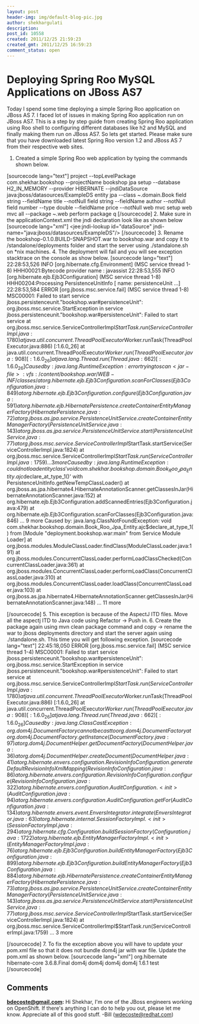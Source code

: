 ```yaml
---
layout: post
header-img: img/default-blog-pic.jpg
author: shekhargulati
description: 
post_id: 10558
created: 2011/12/25 21:59:23
created_gmt: 2011/12/25 16:59:23
comment_status: open
---
```


# Deploying Spring Roo MySQL Applications on  JBoss AS7

Today I spend some time deploying a simple Spring Roo application on JBoss AS 7. I faced lot of issues in making Spring Roo application run on JBoss AS7. This is a step by step guide from creating Spring Roo application using Roo shell to configuring different databases like h2 and MySQL and finally making them run on JBoss AS7. So lets get started. Please make sure that you have downloaded latest Spring Roo version 1.2 and JBoss AS 7 from their respective web sites. 

  1. Created a simple Spring Roo web application by typing the commands shown below.  
  
[sourcecode lang="text"] project --topLevelPackage com.shekhar.bookshop --projectName bookshop jpa setup --database H2_IN_MEMORY --provider HIBERNATE --jndiDataSource java:jboss/datasources/ExampleDS entity jpa --class ~.domain.Book field string --fieldName title --notNull field string --fieldName author --notNull field number --type double --fieldName price --notNull web mvc setup web mvc all --package ~.web perform package q [/sourcecode]
  2. Make sure in the applicationContext.xml the jndi declaration look like as shown below [sourcecode lang="xml"] <jee:jndi-lookup id="dataSource" jndi-name="java:jboss/datasources/ExampleDS"/> [/sourcecode]
  3. Rename the bookshop-0.1.0.BUILD-SNAPSHOT.war to bookshop.war and copy it to <JBoss-AS7-HOME>/standalone/deployments folder and start the server using ./standalone.sh on *nix machines.
  4. The deployment will fail and you will see exception stacktrace on the console as show below. [sourcecode lang="text"] 22:28:53,526 INFO [org.hibernate.cfg.Environment] (MSC service thread 1-8) HHH00021:Bytecode provider name : javassist 22:28:53,555 INFO [org.hibernate.ejb.Ejb3Configuration] (MSC service thread 1-8) HHH00204:Processing PersistenceUnitInfo [ name: persistenceUnit ...] 22:28:53,584 ERROR [org.jboss.msc.service.fail] (MSC service thread 1-8) MSC00001: Failed to start service jboss.persistenceunit."bookshop.war#persistenceUnit": org.jboss.msc.service.StartException in service jboss.persistenceunit."bookshop.war#persistenceUnit": Failed to start service at org.jboss.msc.service.ServiceControllerImpl$StartTask.run(ServiceControllerImpl.java:1780) at java.util.concurrent.ThreadPoolExecutor$Worker.runTask(ThreadPoolExecutor.java:886) [:1.6.0_26] at java.util.concurrent.ThreadPoolExecutor$Worker.run(ThreadPoolExecutor.java:908) [:1.6.0_26] at java.lang.Thread.run(Thread.java:662) [:1.6.0_26] Caused by: java.lang.RuntimeException: error trying to scan <jar-file>: vfs:/content/bookshop.war/WEB-INF/classes/ at org.hibernate.ejb.Ejb3Configuration.scanForClasses(Ejb3Configuration.java:849) at org.hibernate.ejb.Ejb3Configuration.configure(Ejb3Configuration.java:591) at org.hibernate.ejb.HibernatePersistence.createContainerEntityManagerFactory(HibernatePersistence.java:72) at org.jboss.as.jpa.service.PersistenceUnitService.createContainerEntityManagerFactory(PersistenceUnitService.java:143) at org.jboss.as.jpa.service.PersistenceUnitService.start(PersistenceUnitService.java:77) at org.jboss.msc.service.ServiceControllerImpl$StartTask.startService(ServiceControllerImpl.java:1824) at org.jboss.msc.service.ServiceControllerImpl$StartTask.run(ServiceControllerImpl.java:1759) ... 3 more Caused by: java.lang.RuntimeException: could not load entity class 'void com.shekhar.bookshop.domain.Book_Roo_Jpa_Entity.ajc$declare_at_type_1()' with PersistenceUnitInfo.getNewTempClassLoader() at org.jboss.as.jpa.hibernate4.HibernateAnnotationScanner.getClassesInJar(HibernateAnnotationScanner.java:152) at org.hibernate.ejb.Ejb3Configuration.addScannedEntries(Ejb3Configuration.java:479) at org.hibernate.ejb.Ejb3Configuration.scanForClasses(Ejb3Configuration.java:846) ... 9 more Caused by: java.lang.ClassNotFoundException: void com.shekhar.bookshop.domain.Book_Roo_Jpa_Entity.ajc$declare_at_type_1() from [Module "deployment.bookshop.war:main" from Service Module Loader] at org.jboss.modules.ModuleClassLoader.findClass(ModuleClassLoader.java:191) at org.jboss.modules.ConcurrentClassLoader.performLoadClassChecked(ConcurrentClassLoader.java:361) at org.jboss.modules.ConcurrentClassLoader.performLoadClass(ConcurrentClassLoader.java:310) at org.jboss.modules.ConcurrentClassLoader.loadClass(ConcurrentClassLoader.java:103) at org.jboss.as.jpa.hibernate4.HibernateAnnotationScanner.getClassesInJar(HibernateAnnotationScanner.java:148) ... 11 more

[/sourcecode]
  5. This exception is because of the AspectJ ITD files. Move all the aspectj ITD to Java code using Refactor -> Push in.
  6. Create the package again using mvn clean package command and copy -> rename the war to jboss deployments directory and start the server again using ./standalone.sh. This time you will get following exception. [sourcecode lang="text"] 22:45:18,050 ERROR [org.jboss.msc.service.fail] (MSC service thread 1-4) MSC00001: Failed to start service jboss.persistenceunit."bookshop.war#persistenceUnit": org.jboss.msc.service.StartException in service jboss.persistenceunit."bookshop.war#persistenceUnit": Failed to start service at org.jboss.msc.service.ServiceControllerImpl$StartTask.run(ServiceControllerImpl.java:1780) at java.util.concurrent.ThreadPoolExecutor$Worker.runTask(ThreadPoolExecutor.java:886) [:1.6.0_26] at java.util.concurrent.ThreadPoolExecutor$Worker.run(ThreadPoolExecutor.java:908) [:1.6.0_26] at java.lang.Thread.run(Thread.java:662) [:1.6.0_26] Caused by: java.lang.ClassCastException: org.dom4j.DocumentFactory cannot be cast to org.dom4j.DocumentFactory at org.dom4j.DocumentFactory.getInstance(DocumentFactory.java:97) at org.dom4j.DocumentHelper.getDocumentFactory(DocumentHelper.java:36) at org.dom4j.DocumentHelper.createDocument(DocumentHelper.java:41) at org.hibernate.envers.configuration.RevisionInfoConfiguration.generateDefaultRevisionInfoXmlMapping(RevisionInfoConfiguration.java:86) at org.hibernate.envers.configuration.RevisionInfoConfiguration.configure(RevisionInfoConfiguration.java:322) at org.hibernate.envers.configuration.AuditConfiguration.<init>(AuditConfiguration.java:94) at org.hibernate.envers.configuration.AuditConfiguration.getFor(AuditConfiguration.java:134) at org.hibernate.envers.event.EnversIntegrator.integrate(EnversIntegrator.java:63) at org.hibernate.internal.SessionFactoryImpl.<init>(SessionFactoryImpl.java:294) at org.hibernate.cfg.Configuration.buildSessionFactory(Configuration.java:1722) at org.hibernate.ejb.EntityManagerFactoryImpl.<init>(EntityManagerFactoryImpl.java:76) at org.hibernate.ejb.Ejb3Configuration.buildEntityManagerFactory(Ejb3Configuration.java:899) at org.hibernate.ejb.Ejb3Configuration.buildEntityManagerFactory(Ejb3Configuration.java:884) at org.hibernate.ejb.HibernatePersistence.createContainerEntityManagerFactory(HibernatePersistence.java:73) at org.jboss.as.jpa.service.PersistenceUnitService.createContainerEntityManagerFactory(PersistenceUnitService.java:143) at org.jboss.as.jpa.service.PersistenceUnitService.start(PersistenceUnitService.java:77) at org.jboss.msc.service.ServiceControllerImpl$StartTask.startService(ServiceControllerImpl.java:1824) at org.jboss.msc.service.ServiceControllerImpl$StartTask.run(ServiceControllerImpl.java:1759) ... 3 more

[/sourcecode]
  7. To fix the exception above you will have to update your pom.xml file so that it does not bundle dom4j jar with war file. Update the pom.xml as shown below. [sourcecode lang="xml"] <dependency> <groupId>org.hibernate</groupId> <artifactId>hibernate-core</artifactId> <version>3.6.8.Final</version> <exclusions> <exclusion> <groupId>dom4j</groupId> <artifactId>dom4j</artifactId> </exclusion> </exclusions> </dependency> <dependency> <groupId>dom4j</groupId> <artifactId>dom4j</artifactId> <version>1.6.1</version> <scope>test</scope> </dependency> [/sourcecode]

## Comments

**[bdecoste@gmail.com](#6756 "2012-01-09 22:33:51"):** Hi Shekhar, I'm one of the JBoss engineers working on OpenShift. If there's anything I can do to help you out, please let me know. Appreciate all of this good stuff. -Bill (wdecoste@redhat.com)

